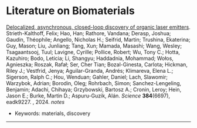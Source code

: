 # Literature on Biomaterials

[Delocalized, asynchronous, closed-loop discovery of organic laser emitters](https://www.science.org/doi/10.1126/science.adk9227). Strieth-Kalthoff, Felix; Hao, Han; Rathore, Vandana; Derasp, Joshua; Gaudin, Théophile; Angello, Nicholas H.; Seifrid, Martin; Trushina, Ekaterina; Guy, Mason; Liu, Junliang; Tang, Xun; Mamada, Masashi; Wang, Wesley; Tsagaantsooj, Tuul; Lavigne, Cyrille; Pollice, Robert; Wu, Tony C.; Hotta, Kazuhiro; Bodo, Leticia; Li, Shangyu; Haddadnia, Mohammad; Wołos, Agnieszka; Roszak, Rafał; Ser, Cher Tian; Bozal-Ginesta, Carlota; Hickman, Riley J.; Vestfrid, Jenya; Aguilar-Granda, Andrés; Klimareva, Elena L.; Sigerson, Ralph C.; Hou, Wenduan; Gahler, Daniel; Lach, Slawomir; Warzybok, Adrian; Borodin, Oleg; Rohrbach, Simon; Sanchez-Lengeling, Benjamin; Adachi, Chihaya; Grzybowski, Bartosz A.; Cronin, Leroy; Hein, Jason E.; Burke, Martin D.; Aspuru-Guzik, Alán. *Science* **384**(6697), eadk9227. , 2024.
*notes*
  - Keywords: materials, discovery
* * * * * * * * * * *

